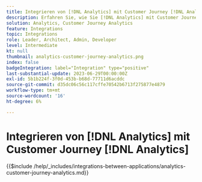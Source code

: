 ```yaml
---
title: Integrieren von [!DNL Analytics] mit Customer Journey [!DNL Analytics]
description: Erfahren Sie, wie Sie [!DNL Analytics] mit Customer Journey [!DNL Analytics] integrieren.
solution: Analytics, Customer Journey Analytics
feature: Integrations
topic: Integrations
role: Leader, Architect, Admin, Developer
level: Intermediate
kt: null
thumbnail: analytics-customer-journey-analytics.png
index: false
badgeIntegration: label="Integration" type="positive"
last-substantial-update: 2023-06-29T00:00:00Z
exl-id: 5b1b224f-3f0d-453b-b68d-77711d6acddc
source-git-commit: d35dc06c56c117cffe70542b6713f275877e4879
workflow-type: tm+mt
source-wordcount: '16'
ht-degree: 6%

---
```


# Integrieren von [!DNL Analytics] mit Customer Journey [!DNL Analytics]

{{$include /help/_includes/integrations-between-applications/analytics-customer-journey-analytics.md}}
